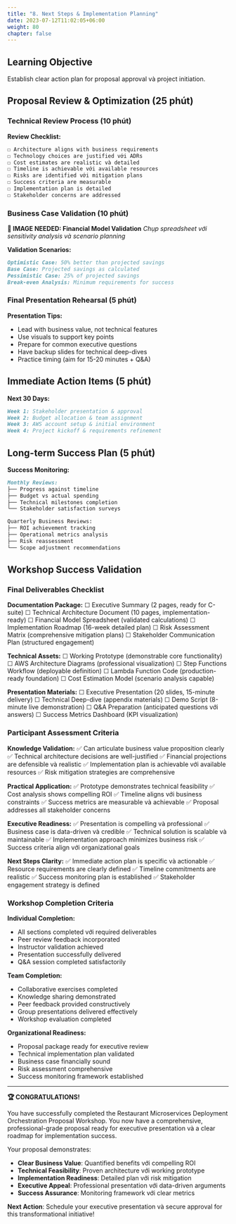 ```yaml
---
title: "8. Next Steps & Implementation Planning"
date: 2023-07-12T11:02:05+06:00
weight: 80
chapter: false
---
```


## Learning Objective
Establish clear action plan for proposal approval và project initiation.

## Proposal Review & Optimization (25 phút)

### Technical Review Process (10 phút)

**Review Checklist:**
```markdown
☐ Architecture aligns with business requirements
☐ Technology choices are justified với ADRs
☐ Cost estimates are realistic và detailed
☐ Timeline is achievable với available resources
☐ Risks are identified với mitigation plans
☐ Success criteria are measurable
☐ Implementation plan is detailed
☐ Stakeholder concerns are addressed
```

### Business Case Validation (10 phút)

**📸 IMAGE NEEDED: Financial Model Validation**
*Chụp spreadsheet với sensitivity analysis và scenario planning*

**Validation Scenarios:**
```markdown
Optimistic Case: 50% better than projected savings
Base Case: Projected savings as calculated  
Pessimistic Case: 25% of projected savings
Break-even Analysis: Minimum requirements for success
```

### Final Presentation Rehearsal (5 phút)

**Presentation Tips:**
- Lead with business value, not technical features
- Use visuals to support key points
- Prepare for common executive questions
- Have backup slides for technical deep-dives
- Practice timing (aim for 15-20 minutes + Q&A)

## Immediate Action Items (5 phút)

**Next 30 Days:**
```markdown
Week 1: Stakeholder presentation & approval
Week 2: Budget allocation & team assignment  
Week 3: AWS account setup & initial environment
Week 4: Project kickoff & requirements refinement
```

## Long-term Success Plan (5 phút)

**Success Monitoring:**
```markdown
Monthly Reviews:
├── Progress against timeline
├── Budget vs actual spending
├── Technical milestones completion
└── Stakeholder satisfaction surveys

Quarterly Business Reviews:
├── ROI achievement tracking
├── Operational metrics analysis
├── Risk reassessment
└── Scope adjustment recommendations
```

## Workshop Success Validation

### Final Deliverables Checklist

**Documentation Package:**
☐ Executive Summary (2 pages, ready for C-suite)
☐ Technical Architecture Document (10 pages, implementation-ready)
☐ Financial Model Spreadsheet (validated calculations)
☐ Implementation Roadmap (16-week detailed plan)
☐ Risk Assessment Matrix (comprehensive mitigation plans)
☐ Stakeholder Communication Plan (structured engagement)

**Technical Assets:**
☐ Working Prototype (demonstrable core functionality)
☐ AWS Architecture Diagrams (professional visualization)
☐ Step Functions Workflow (deployable definition)
☐ Lambda Function Code (production-ready foundation)
☐ Cost Estimation Model (scenario analysis capable)

**Presentation Materials:**
☐ Executive Presentation (20 slides, 15-minute delivery)
☐ Technical Deep-dive (appendix materials)
☐ Demo Script (8-minute live demonstration)
☐ Q&A Preparation (anticipated questions với answers)
☐ Success Metrics Dashboard (KPI visualization)

### Participant Assessment Criteria

**Knowledge Validation:**
✅ Can articulate business value proposition clearly
✅ Technical architecture decisions are well-justified
✅ Financial projections are defensible và realistic
✅ Implementation plan is achievable với available resources
✅ Risk mitigation strategies are comprehensive

**Practical Application:**
✅ Prototype demonstrates technical feasibility
✅ Cost analysis shows compelling ROI
✅ Timeline aligns với business constraints
✅ Success metrics are measurable và achievable
✅ Proposal addresses all stakeholder concerns

**Executive Readiness:**
✅ Presentation is compelling và professional
✅ Business case is data-driven và credible
✅ Technical solution is scalable và maintainable
✅ Implementation approach minimizes business risk
✅ Success criteria align với organizational goals

**Next Steps Clarity:**
✅ Immediate action plan is specific và actionable
✅ Resource requirements are clearly defined
✅ Timeline commitments are realistic
✅ Success monitoring plan is established
✅ Stakeholder engagement strategy is defined

### Workshop Completion Criteria

**Individual Completion:**
- All sections completed với required deliverables
- Peer review feedback incorporated
- Instructor validation achieved
- Presentation successfully delivered
- Q&A session completed satisfactorily

**Team Completion:**
- Collaborative exercises completed
- Knowledge sharing demonstrated
- Peer feedback provided constructively
- Group presentations delivered effectively
- Workshop evaluation completed

**Organizational Readiness:**
- Proposal package ready for executive review
- Technical implementation plan validated
- Business case financially sound
- Risk assessment comprehensive
- Success monitoring framework established

---

**🏆 CONGRATULATIONS!**

You have successfully completed the Restaurant Microservices Deployment Orchestration Proposal Workshop. You now have a comprehensive, professional-grade proposal ready for executive presentation và a clear roadmap for implementation success.

Your proposal demonstrates:
- **Clear Business Value**: Quantified benefits với compelling ROI
- **Technical Feasibility**: Proven architecture với working prototype  
- **Implementation Readiness**: Detailed plan với risk mitigation
- **Executive Appeal**: Professional presentation với data-driven arguments
- **Success Assurance**: Monitoring framework với clear metrics

**Next Action**: Schedule your executive presentation và secure approval for this transformational initiative! 